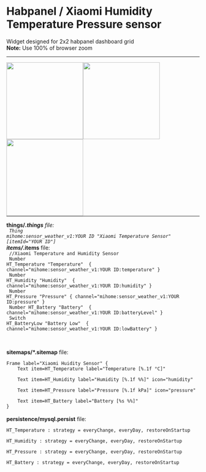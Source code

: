 # Habpanel / Xiaomi Humidity Temperature Pressure sensor 
Widget designed for 2x2 habpanel dashboard grid <br>
<b>Note:</b> Use 100% of browser zoom
<hr>

<img style="float:left;" src="https://github.com/andreypopov/habpanel-widget-xiaomi-sensor_weather_v1/blob/master/readme/widget_view1.png?raw=true" height="200">
<img style="float:left;" src="https://github.com/andreypopov/habpanel-widget-xiaomi-sensor_weather_v1/blob/master/readme/widget_settings1.png?raw=true" height="200">
<img style="float:left;" src="https://github.com/andreypopov/habpanel-widget-xiaomi-sensor_weather_v1/blob/master/readme/device.jpg?raw=true" height="200">

<hr style="clear:both;">


<b>things/*.things</b> file:<br>
<code>
Thing mihome:sensor_weather_v1:YOUR ID "Xiaomi Temperature Sensor" [itemId="YOUR ID"]
</code>
<br>
<b>items/*.items</b> file:<br>
<code>
//Xiaomi Temperature and Humidity Sensor<br>
Number HT_Temperature "Temperature" <temperature> { channel="mihome:sensor_weather_v1:YOUR ID:temperature" }<br>
Number HT_Humidity "Humidity" <humidity> { channel="mihome:sensor_weather_v1:YOUR ID:humidity" }<br>
Number HT_Pressure "Pressure"  { channel="mihome:sensor_weather_v1:YOUR ID:pressure" }<br>
Number HT_Battery "Battery" <battery> { channel="mihome:sensor_weather_v1:YOUR ID:batteryLevel" }<br>
Switch HT_BatteryLow "Battery Low" <energy> { channel="mihome:sensor_weather_v1:YOUR ID:lowBattery" }<br>
</code>

<br>
<b>sitemaps/*.sitemap</b> file:<br>
<code>
Frame label="Xiaomi Huidity Sensor" {
    Text item=HT_Temperature label="Temperature [%.1f °C]" <br>
    Text item=HT_Humidity label="Humidity [%.1f %%]" icon="humidity"<br>
    Text item=HT_Pressure label="Pressure [%.1f kPa]" icon="pressure"<br>
    Text item=HT_Battery label="Battery [%s %%]"
}
</code>

<br>
<b>persistence/mysql.persist</b> file:<br>
<code>
HT_Temperature : strategy = everyChange, everyDay, restoreOnStartup<br>
HT_Humidity : strategy = everyChange, everyDay, restoreOnStartup<br>
HT_Pressure : strategy = everyChange, everyDay, restoreOnStartup<br>
HT_Battery : strategy = everyChange, everyDay, restoreOnStartup<br>
</code>


